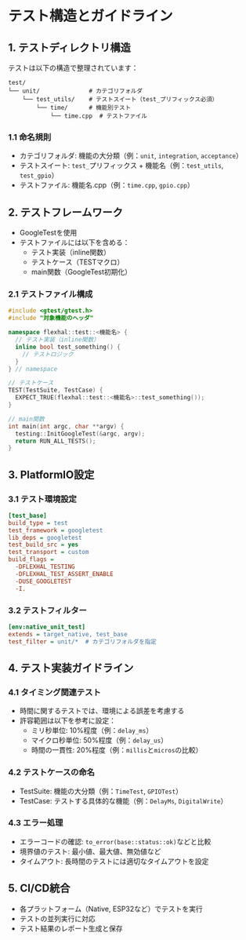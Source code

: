 # テスト構造とガイドライン

## 1. テストディレクトリ構造

テストは以下の構造で整理されています：

```
test/
└── unit/              # カテゴリフォルダ
    └── test_utils/    # テストスイート（test_プリフィックス必須）
        └── time/      # 機能別テスト
            └── time.cpp  # テストファイル
```

### 1.1 命名規則

- カテゴリフォルダ: 機能の大分類（例：`unit`, `integration`, `acceptance`）
- テストスイート: `test_`プリフィックス + 機能名（例：`test_utils`, `test_gpio`）
- テストファイル: 機能名.cpp（例：`time.cpp`, `gpio.cpp`）

## 2. テストフレームワーク

- GoogleTestを使用
- テストファイルには以下を含める：
  - テスト実装（inline関数）
  - テストケース（TESTマクロ）
  - main関数（GoogleTest初期化）

### 2.1 テストファイル構成

```cpp
#include <gtest/gtest.h>
#include "対象機能のヘッダ"

namespace flexhal::test::<機能名> {
  // テスト実装（inline関数）
  inline bool test_something() {
    // テストロジック
  }
} // namespace

// テストケース
TEST(TestSuite, TestCase) {
  EXPECT_TRUE(flexhal::test::<機能名>::test_something());
}

// main関数
int main(int argc, char **argv) {
  testing::InitGoogleTest(&argc, argv);
  return RUN_ALL_TESTS();
}
```

## 3. PlatformIO設定

### 3.1 テスト環境設定

```ini
[test_base]
build_type = test
test_framework = googletest
lib_deps = googletest
test_build_src = yes
test_transport = custom
build_flags =
  -DFLEXHAL_TESTING
  -DFLEXHAL_TEST_ASSERT_ENABLE
  -DUSE_GOOGLETEST
  -I.
```

### 3.2 テストフィルター

```ini
[env:native_unit_test]
extends = target_native, test_base
test_filter = unit/*  # カテゴリフォルダを指定
```

## 4. テスト実装ガイドライン

### 4.1 タイミング関連テスト

- 時間に関するテストでは、環境による誤差を考慮する
- 許容範囲は以下を参考に設定：
  - ミリ秒単位: 10%程度（例：`delay_ms`）
  - マイクロ秒単位: 50%程度（例：`delay_us`）
  - 時間の一貫性: 20%程度（例：`millis`と`micros`の比較）

### 4.2 テストケースの命名

- TestSuite: 機能の大分類（例：`TimeTest`, `GPIOTest`）
- TestCase: テストする具体的な機能（例：`DelayMs`, `DigitalWrite`）

### 4.3 エラー処理

- エラーコードの確認: `to_error(base::status::ok)`などと比較
- 境界値のテスト: 最小値、最大値、無効値など
- タイムアウト: 長時間のテストには適切なタイムアウトを設定

## 5. CI/CD統合

- 各プラットフォーム（Native, ESP32など）でテストを実行
- テストの並列実行に対応
- テスト結果のレポート生成と保存
